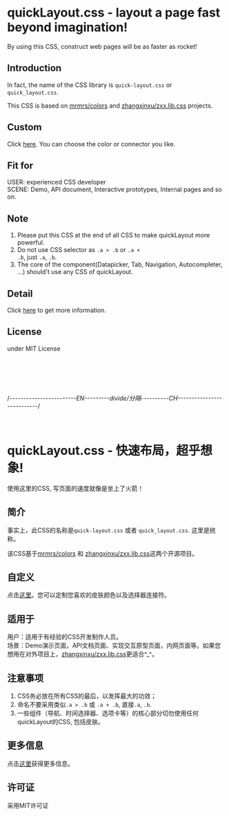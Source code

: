 quickLayout.css - layout a page fast beyond imagination!
===============
By using this CSS, construct web pages will be as faster as rocket!

Introduction
---------------
In fact, the name of the CSS library is <code>quick-layout.css</code> or <code>quick_layout.css</code>.

This CSS is based on <a href="http://github.com/mrmrs/colors">mrmrs/colors</a> and <a href="https://github.com/zhangxinxu/zxx.lib.css">zhangxinxu/zxx.lib.css</a> projects.

Custom
---------------
Click <a href="http://www.zhangxinxu.com/sp/quicklayout/">here</a>. You can choose the color or connector you like.

Fit for
-------------------
USER: experienced CSS developer<br>
SCENE: Demo, API document, Interactive prototypes, Internal pages and so on.

Note
--------------------
1. Please put this CSS at the end of all CSS to make quickLayout more powerful.
2. Do not use CSS selector as <code>.a > .b</code> or <code>.a + .b</code>, just <code>.a</code>, <code>.b</code>.
3. The core of the component(Datapicker, Tab, Navigation, Autocompleter, ...) should't use any CSS of quickLayout.

Detail
-------------------
Click <a href="http://www.zhangxinxu.com/wordpress/?p=4022">here</a> to get more information.

License
--------------------------
under MIT License

<br><br><br><br>

/*------------------------EN---------divide/分隔----------CH---------------------------*/
<br><br><br>

quickLayout.css - 快速布局，超乎想象!
===============
使用这里的CSS, 写页面的速度就像是坐上了火箭！

简介
---------------
事实上，此CSS的名称是<code>quick-layout.css</code> 或者 <code>quick_layout.css</code>. 这里是统称。

该CSS基于<a href="http://github.com/mrmrs/colors">mrmrs/colors</a> 和 <a href="https://github.com/zhangxinxu/zxx.lib.css">zhangxinxu/zxx.lib.css</a>这两个开源项目。

自定义
---------------
点击<a href="http://www.zhangxinxu.com/sp/quicklayout/">这里</a>。您可以定制您喜欢的皮肤颜色以及选择器连接符。

适用于
-------------------
用户：适用于有经验的CSS开发制作人员。<br>
场景：Demo演示页面，API文档页面、实现交互原型页面，内网页面等。如果您想用在对外项目上，<a href="https://github.com/zhangxinxu/zxx.lib.css">zhangxinxu/zxx.lib.css</a>更适合^_^。

注意事项
--------------------
1. CSS务必放在所有CSS的最后，以发挥最大的功效；
2. 命名不要采用类似<code>.a > .b</code> 或 <code>.a + .b</code>, 直接<code>.a</code>, <code>.b</code>.
3. 一些组件（导航、时间选择器、选项卡等）的核心部分切勿使用任何quickLayout的CSS, 包括皮肤。

更多信息
-------------------------------
点击<a href="http://www.zhangxinxu.com/wordpress/?p=4022">这里</a>获得更多信息。

许可证
--------------------------
采用MIT许可证